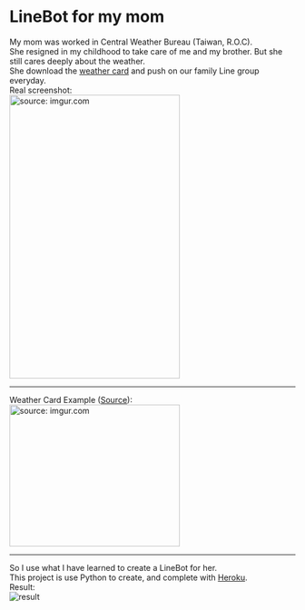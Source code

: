 # LineBot for my mom
My mom was worked in Central Weather Bureau (Taiwan, R.O.C).    
She resigned in my childhood to take care of me and my brother. But she still cares deeply about the weather.   
She download the [weather card](https://www.cwb.gov.tw/m/sv/ecardFB.php?ecls=5) and push on our family Line group everyday.   
Real screenshot:    
<a href="https://imgur.com/EiPasSV"><img src="https://i.imgur.com/EiPasSV.png"  width = "300" height = "500" title="source: imgur.com" /></a>

---

Weather Card Example ([Source](https://www.cwb.gov.tw/m/sv/images/st/ecard_mfc01_6300500_20181015171124.jpg)):   
<a href="https://imgur.com/ZuDZMcm"><img src="https://i.imgur.com/ZuDZMcm.jpg" width = "300" height = "250" title="source: imgur.com" /></a>

---

So I use what I have learned to create a LineBot for her.   
This project is use Python to create, and complete with [Heroku](https://www.heroku.com).   
Result:   
![result](https://i.imgur.com/TEZndnz.gif)
